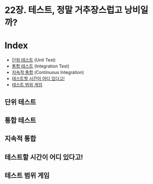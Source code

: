 22장. 테스트, 정말 거추장스럽고 낭비일까?
=====

# Index

- [단위 테스트](#단위-테스트) (Unit Test)
- [통합 테스트](#통합-테스트) (Integration Test)
- [지속적 통합](#지속적-통합) (Continuous Integration)
- [테스트할 시간이 어디 있다고!](#테스트할-시간이-어디-있다고!)
- [테스트 범위 게임](#테스트-범위-게임)

## 단위 테스트

## 통합 테스트

## 지속적 통합

## 테스트할 시간이 어디 있다고!

## 테스트 범위 게임